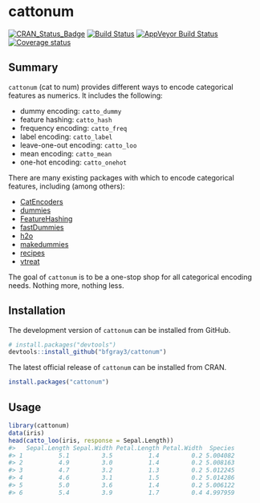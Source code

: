 
<!-- README.md is generated from README.Rmd. Please edit that file -->

# cattonum

[![CRAN\_Status\_Badge](http://www.r-pkg.org/badges/version/cattonum)](http://cran.r-project.org/package=cattonum)
[![Build
Status](https://travis-ci.org/bfgray3/cattonum.svg?branch=master)](https://travis-ci.org/bfgray3/cattonum)
[![AppVeyor Build
Status](https://ci.appveyor.com/api/projects/status/github/bfgray3/cattonum?branch=master&svg=true)](https://ci.appveyor.com/project/bfgray3/cattonum)
[![Coverage
status](https://codecov.io/gh/bfgray3/cattonum/branch/master/graph/badge.svg)](https://codecov.io/github/bfgray3/cattonum?branch=master)

## Summary

`cattonum` (cat to num) provides different ways to encode categorical
features as numerics. It includes the following:

  - dummy encoding: `catto_dummy`
  - feature hashing: `catto_hash`
  - frequency encoding: `catto_freq`
  - label encoding: `catto_label`
  - leave-one-out encoding: `catto_loo`
  - mean encoding: `catto_mean`
  - one-hot encoding: `catto_onehot`

There are many existing packages with which to encode categorical
features, including (among others):

  - [CatEncoders](https://cran.r-project.org/package=CatEncoders)
  - [dummies](https://cran.r-project.org/package=dummies)
  - [FeatureHashing](https://CRAN.R-project.org/package=FeatureHashing)
  - [fastDummies](https://cran.r-project.org/package=fastDummies)
  - [h2o](https://cran.r-project.org/package=h2o)
  - [makedummies](https://cran.r-project.org/package=makedummies)
  - [recipes](https://cran.r-project.org/package=recipes)
  - [vtreat](https://CRAN.R-project.org/package=vtreat)

The goal of `cattonum` is to be a one-stop shop for all categorical
encoding needs. Nothing more, nothing less.

## Installation

The development version of `cattonum` can be installed from GitHub.

``` r
# install.packages("devtools")
devtools::install_github("bfgray3/cattonum")
```

The latest official release of `cattonum` can be installed from CRAN.

``` r
install.packages("cattonum")
```

## Usage

``` r
library(cattonum)
data(iris)
head(catto_loo(iris, response = Sepal.Length))
#>   Sepal.Length Sepal.Width Petal.Length Petal.Width  Species
#> 1          5.1         3.5          1.4         0.2 5.004082
#> 2          4.9         3.0          1.4         0.2 5.008163
#> 3          4.7         3.2          1.3         0.2 5.012245
#> 4          4.6         3.1          1.5         0.2 5.014286
#> 5          5.0         3.6          1.4         0.2 5.006122
#> 6          5.4         3.9          1.7         0.4 4.997959
```
